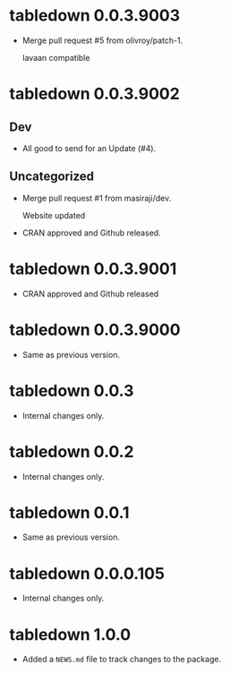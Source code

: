 <!-- NEWS.md is maintained by https://fledge.cynkra.com, contributors should not edit this file -->

# tabledown 0.0.3.9003

- Merge pull request #5 from olivroy/patch-1.

  lavaan compatible


# tabledown 0.0.3.9002

## Dev

- All good to send for an Update (#4).

## Uncategorized

- Merge pull request #1 from masiraji/dev.

  Website updated

- CRAN approved and Github released.


# tabledown 0.0.3.9001

- CRAN approved and Github released


# tabledown 0.0.3.9000

- Same as previous version.


# tabledown 0.0.3

- Internal changes only.


# tabledown 0.0.2

- Internal changes only.


# tabledown 0.0.1

- Same as previous version.


# tabledown 0.0.0.105

- Internal changes only.


# tabledown 1.0.0

* Added a `NEWS.md` file to track changes to the package.
